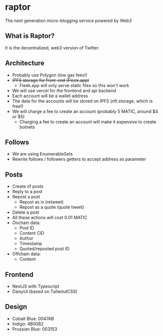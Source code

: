 # raptor
The next generation micro-blogging service powered by Web3

## What is Raptor?
It is the decentralized, web3 version of Twitter.

## Architecture
- Probably use Polygon (low gas fees!)
- ~~IPFS storage for front-end (Fleek.app)~~
    - Fleek.app will only serve static files so this won't work
- We will use vercel for the frontend and api backend
- Each account will be a wallet address
- The data for the accounts will be stored on IPFS (nft.storage, which is free!)
- We will charge a fee to create an account (probably 5 MATIC, around $4 or $5)
    - Charging a fee to create an account will make it expensive to create botnets


## Follows
- We are using EnumerableSets
- Rewrite follows / followers getters to accept address as parameter

## Posts
- Create of posts
- Reply to a post
- Repost a post
    - Repost as is (retweet)
    - Repost as a quote (quote tweet)
- Delete a post
- All these actions will cost 0.01 MATIC
- Onchain data:
    - Post ID
    - Content CID
    - Author
    - Timestamp
    - Quoted/reposted post ID
- Offchain data:
    - Content

## Frontend
- NextJS with Typescript
- DaisyUI (based on TailwindCSS)

## Design
- Cobalt Blue: 0047AB
- Indigo: 4B0082
- Prussian Blue: 003153